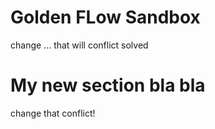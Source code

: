 # Golden FLow Sandbox
change ...
that will conflict solved 

# My new section bla bla 
change that conflict!
